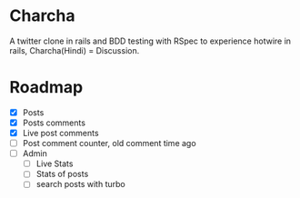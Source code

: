 # Charcha
A twitter clone in rails and BDD testing with RSpec to experience hotwire in rails, Charcha(Hindi) = Discussion.

# Roadmap
- [x] Posts
- [x] Posts comments
- [x] Live post comments
- [ ] Post comment counter, old comment time ago
- [ ] Admin
	- [ ] Live Stats 
    - [ ] Stats of posts
	- [ ] search posts with turbo
